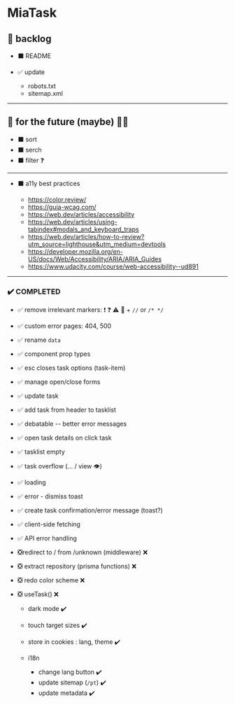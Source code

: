 # MiaTask

## 📃 backlog

- ⬛ README

- ✅ update
  - robots.txt
  - sitemap.xml

---

## 🚀 for the future (maybe) 👩‍🚀

- ⬛ sort
- ⬛ serch
- ⬛ filter ❓

---

- ⬛ a11y best practices

  - https://color.review/
  - https://guia-wcag.com/
  - https://web.dev/articles/accessibility
  - https://web.dev/articles/using-tabindex#modals_and_keyboard_traps
  - https://web.dev/articles/how-to-review?utm_source=lighthouse&utm_medium=devtools
  - https://developer.mozilla.org/en-US/docs/Web/Accessibility/ARIA/ARIA_Guides
  - https://www.udacity.com/course/web-accessibility--ud891

---

### ✔️ COMPLETED

- ✅ remove irrelevant markers: ❗ ❓ ⚠️ 🐞 + `//` or `/* */`
- ✅ custom error pages: 404, 500
- ✅ rename `data`
- ✅ component prop types
- ✅ esc closes task options (task-item)
- ✅ manage open/close forms
- ✅ update task
- ✅ add task from header to tasklist
- ✅ debatable -- better error messages
- ✅ open task details on click task
- ✅ tasklist empty
- ✅ task overflow (... / view 👁️)
- ✅ loading
- ✅ error - dismiss toast
- ✅ create task confirmation/error message (toast?)
- ✅ client-side fetching
- ✅ API error handling
- ❎redirect to / from /unknown (middleware) ❌
- ❎ extract repository (prisma functions) ❌
- ❎ redo color scheme ❌
- ❎ useTask() ❌

  - dark mode ✔️
  - touch target sizes ✔️

  - store in cookies : lang, theme ✔️

  - i18n
    - change lang button ✔️
    - update sitemap (`/pt`) ✔️
    - update metadata ✔️
